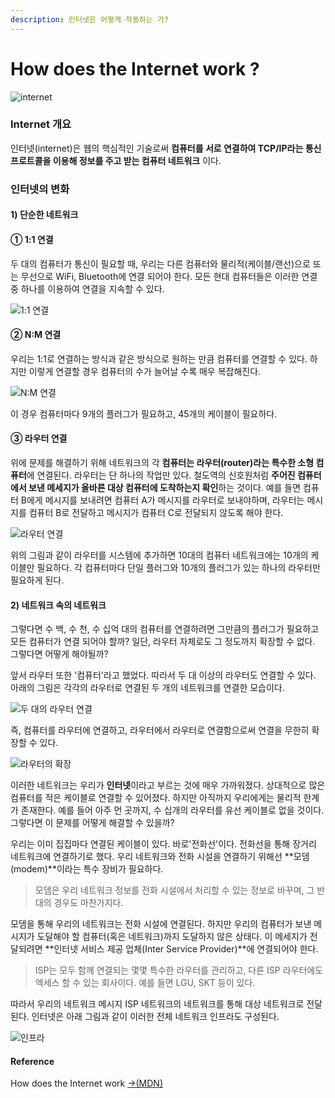 ```yaml
---
description: 인터넷은 어떻게 작동하는 가?
---
```


# How does the Internet work ?

![internet](../.gitbook/assets/.png.png)

### Internet 개요

인터넷\(internet\)은 웹의 핵심적인 기술로써 **컴퓨터를 서로 연결하여 TCP/IP라는 통신 프로트콜을 이용해 정보를 주고 받는 컴퓨터 네트워크** 이다.

### 인터넷의 변화

#### 1\) 단순한 네트워크

#### **① 1:1 연결**

두 대의 컴퓨터가 통신이 필요할 때, 우리는 다른 컴퓨터와 물리적\(케이블/랜선\)으로 또는 무선으로 WiFi, Bluetooth에 연결 되어야 한다. 모든 현대 컴퓨터들은 이러한 연결 중 하나를 이용하여 연결을 지속할 수 있다.

![1:1 &#xC5F0;&#xACB0;](../.gitbook/assets/1_1.png)

#### **② N:M 연결**

우리는 1:1로 연결하는 방식과 같은 방식으로 원하는 만큼 컴퓨터를 연결할 수 있다. 하지만 이렇게 연결할 경우 컴퓨터의 수가 늘어날 수록 매우 복잡해진다.

![N:M &#xC5F0;&#xACB0;](../.gitbook/assets/_-.png)

이 경우 컴퓨터마다 9개의 플러그가 필요하고, 45개의 케이블이 필요하다.

#### **③ 라우터 연결**

위에 문제를 해결하기 위해 네트워크의 각 **컴퓨터는 라우터\(router\)라는 특수한 소형 컴퓨터**에 연결된다. 라우터는 단 하나의 작업만 있다. 철도역의 신호원처럼 **주어진 컴퓨터에서 보낸 메세지가 올바른 대상 컴퓨터에 도착하는지 확인**하는 것이다. 예를 들면 컴퓨터 B에게 메시지를 보내려면 컴퓨터 A가 메시지를 라우터로 보내야하며, 라우터는 메시지를 컴퓨터 B로 전달하고 메시지가 컴퓨터 C로 전달되지 않도록 해야 한다.

![&#xB77C;&#xC6B0;&#xD130; &#xC5F0;&#xACB0;](../.gitbook/assets/router.png)

위의 그림과 같이 라우터를 시스템에 추가하면 10대의 컴퓨터 네트워크에는 10개의 케이블만 필요하다. 각 컴퓨터마다 단일 플러그와 10개의 플러그가 있는 하나의 라우터만 필요하게 된다.

#### 2\) 네트워크 속의 네트워크

그렇다면 수 백, 수 천, 수 십억 대의 컴퓨터를 연결하려면 그만큼의 플러그가 필요하고 모든 컴퓨터가 연결 되어야 할까? 일단, 라우터 자체로도 그 정도까지 확장할 수 없다. 그렇다면 어떻게 해야될까?

앞서 라우터 또한 '컴퓨터'라고 했었다. 따라서 두 대 이상의 라우터도 연결할 수 있다. 아래의 그림은 각각의 라우터로 연결된 두 개의 네트워크를 연결한 모습이다.

![&#xB450; &#xB300;&#xC758; &#xB77C;&#xC6B0;&#xD130; &#xC5F0;&#xACB0;](../.gitbook/assets/router2.png)

즉, 컴퓨터를 라우터에 연결하고, 라우터에서 라우터로 연결함으로써 연결을 무한히 확장할 수 있다.

![&#xB77C;&#xC6B0;&#xD130;&#xC758; &#xD655;&#xC7A5;](../.gitbook/assets/router3.png)

이러한 네트워크는 우리가 **인터넷**이라고 부르는 것에 매우 가까워졌다. 상대적으로 많은 컴퓨터를 적은 케이블로 연결할 수 있어졌다. 하지만 아직까지 우리에게는 물리적 한계가 존재한다. 예를 들어 아주 먼 곳까지, 수 십개의 라우터를 유선 케이블로 없을 것이다. 그렇다면 이 문제를 어떻게 해결할 수 있을까?

우리는 이미 집집마다 연결된 케이블이 있다. 바로'전화선'이다. 전화선을 통해 장거리 네트워크에 연결하기로 했다. 우리 네트워크와 전화 시설을 연결하기 위해선 **모뎀\(modem\)**이라는 특수 장비가 필요하다.

> 모뎀은 우리 네트워크 정보를 전화 시설에서 처리할 수 있는 정보로 바꾸며, 그 반대의 경우도 마찬가지다.

모뎀을 통해 우리의 네트워크는 전화 시설에 연결된다. 하지만 우리의 컴퓨터가 보낸 메시지가 도달해야 할 컴퓨터\(혹은 네트워크\)까지 도달하지 않은 상태다. 이 메세지가 전달되려면 **인터넷 서비스 제공 업체\(Inter Service Provider\)**에 연결되어야 한다.

> ISP는 모두 함께 연결되는 몇몇 특수한 라우터를 관리하고, 다른 ISP 라우터에도 엑세스 할 수 있는 회사이다. 예를 들면 LGU, SKT 등이 있다.

따라서 우리의 네트워크 메시지 ISP 네트워크의 네트워크를 통해 대상 네트워크로 전달된다. 인터넷은 아래 그림과 같이 이러한 전체 네트워크 인프라도 구성된다.

![&#xC778;&#xD504;&#xB77C;](../.gitbook/assets/infra.png)

####  Reference

How does the Internet work [→\(MDN\)](https://developer.mozilla.org/en-US/docs/Learn/Common_questions/How_does_the_Internet_work)

